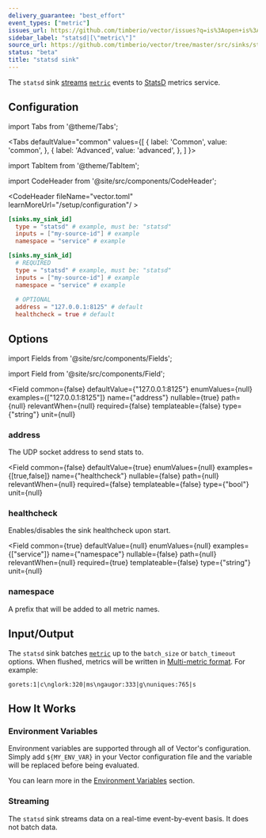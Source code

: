 ```yaml
---
delivery_guarantee: "best_effort"
event_types: ["metric"]
issues_url: https://github.com/timberio/vector/issues?q=is%3Aopen+is%3Aissue+label%3A%22sink%3A+statsd%22
sidebar_label: "statsd|[\"metric\"]"
source_url: https://github.com/timberio/vector/tree/master/src/sinks/statsd.rs
status: "beta"
title: "statsd sink" 
---
```


The `statsd` sink [streams](#streaming) [`metric`][docs.data-model#metric] events to [StatsD][urls.statsd] metrics service.

## Configuration

import Tabs from '@theme/Tabs';

<Tabs
  defaultValue="common"
  values={[
    { label: 'Common', value: 'common', },
    { label: 'Advanced', value: 'advanced', },
  ]
}>

import TabItem from '@theme/TabItem';

<TabItem value="common">

import CodeHeader from '@site/src/components/CodeHeader';

<CodeHeader fileName="vector.toml" learnMoreUrl="/setup/configuration"/ >

```toml
[sinks.my_sink_id]
  type = "statsd" # example, must be: "statsd"
  inputs = ["my-source-id"] # example
  namespace = "service" # example
```

</TabItem>
<TabItem value="advanced">

<CodeHeader fileName="vector.toml" learnMoreUrl="/setup/configuration" />

```toml
[sinks.my_sink_id]
  # REQUIRED
  type = "statsd" # example, must be: "statsd"
  inputs = ["my-source-id"] # example
  namespace = "service" # example
  
  # OPTIONAL
  address = "127.0.0.1:8125" # default
  healthcheck = true # default
```

</TabItem>

</Tabs>

## Options

import Fields from '@site/src/components/Fields';

import Field from '@site/src/components/Field';

<Fields filters={true}>


<Field
  common={false}
  defaultValue={"127.0.0.1:8125"}
  enumValues={null}
  examples={["127.0.0.1:8125"]}
  name={"address"}
  nullable={true}
  path={null}
  relevantWhen={null}
  required={false}
  templateable={false}
  type={"string"}
  unit={null}
  >

### address

The UDP socket address to send stats to.


</Field>


<Field
  common={false}
  defaultValue={true}
  enumValues={null}
  examples={[true,false]}
  name={"healthcheck"}
  nullable={false}
  path={null}
  relevantWhen={null}
  required={false}
  templateable={false}
  type={"bool"}
  unit={null}
  >

### healthcheck

Enables/disables the sink healthcheck upon start.


</Field>


<Field
  common={true}
  defaultValue={null}
  enumValues={null}
  examples={["service"]}
  name={"namespace"}
  nullable={false}
  path={null}
  relevantWhen={null}
  required={true}
  templateable={false}
  type={"string"}
  unit={null}
  >

### namespace

A prefix that will be added to all metric names.


</Field>


</Fields>

## Input/Output

The `statsd` sink batches [`metric`][docs.data-model#metric] up to the `batch_size` or `batch_timeout` options. When flushed, metrics will be written in [Multi-metric format][urls.statsd_multi]. For example:

```
gorets:1|c\nglork:320|ms\ngaugor:333|g\nuniques:765|s
```

## How It Works

### Environment Variables

Environment variables are supported through all of Vector's configuration.
Simply add `${MY_ENV_VAR}` in your Vector configuration file and the variable
will be replaced before being evaluated.

You can learn more in the [Environment Variables][docs.configuration#environment-variables]
section.

### Streaming

The `statsd` sink streams data on a real-time
event-by-event basis. It does not batch data.


[docs.configuration#environment-variables]: ../../setup/configuration#environment-variables
[docs.data-model#metric]: ../../about/data-model#metric
[urls.statsd]: https://github.com/statsd/statsd
[urls.statsd_multi]: https://github.com/statsd/statsd/blob/master/docs/metric_types.md#multi-metric-packets
